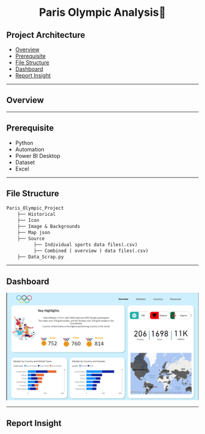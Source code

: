 <div align="center" >
  <h1>Paris Olympic Analysis🏅</h1>
</div>

## Project Architecture
* [Overview](https://github.com/mohit11R/Paris-Olympic-Analysiss#overview)
* [Prerequisite](https://github.com/mohit11R/Paris-Olympic-Analysis#Prerequisite)
* [File Structure](https://github.com/mohit11R/Paris-Olympic-Analysis#File-Structure)
* [Dashboard](https://github.com/mohit11R/Paris-Olympic-Analysis#Dashboard)
* [Report Insight](https://github.com/mohit11R/Paris-Olympic-Analysis#Report-Insight)

-----------------------------------------------------------------------------------------------------------------------------------------------------------------------------------

## Overview
 

-----------------------------------------------------------------------------------------------------------------------------------------------------------------------------------

## Prerequisite

* Python
* Automation
* Power BI Desktop
* Dataset 
* Excel

-----------------------------------------------------------------------------------------------------------------------------------------------------------------------------------

## File Structure
```
Paris_Olympic_Project
    ├── Historical
    ├── Icon
    ├── Image & Backgrounds
    ├── Map json
    ├── Source
          ├── Individual sports data files(.csv)
          ├── Combined ( overview ) data files(.csv)
    ├── Data_Scrap.py
```

---------------------------------------------------------------------------------------------------------------------------------------------------------------------------------

## Dashboard

![alt-image](Paris_Olympic_Projecct/DashBoard1.png?raw=true)

---------------------------------------------------------------------------------------------------------------------------------------------------------------------------------

## Report Insight

  
    
    
